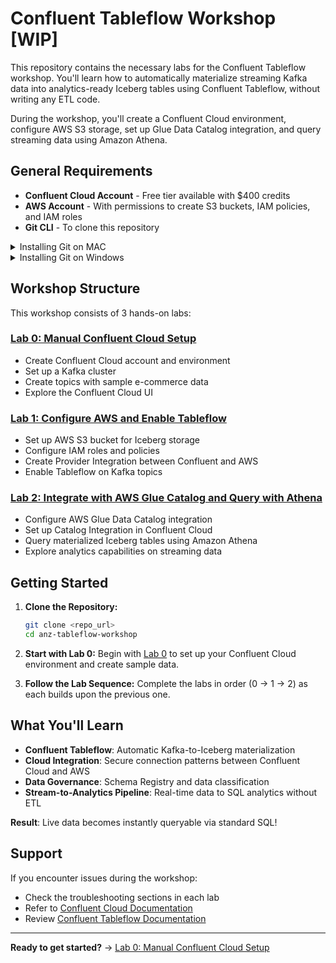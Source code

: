 # Confluent Tableflow Workshop [WIP]

This repository contains the necessary labs for the Confluent Tableflow workshop. You'll learn how to automatically materialize streaming Kafka data into analytics-ready Iceberg tables using Confluent Tableflow, without writing any ETL code.

During the workshop, you'll create a Confluent Cloud environment, configure AWS S3 storage, set up Glue Data Catalog integration, and query streaming data using Amazon Athena.

## General Requirements

* **Confluent Cloud Account** - Free tier available with $400 credits
* **AWS Account** - With permissions to create S3 buckets, IAM policies, and IAM roles
* **Git CLI** - To clone this repository

<details>
<summary>Installing Git on MAC</summary>

Install `git` by running:

```bash
brew install git
```

</details>

<details>
<summary>Installing Git on Windows</summary>

Install `git` by running:

```powershell
winget install --id Git.Git -e
```
</details> 

## Workshop Structure

This workshop consists of 3 hands-on labs:

### [Lab 0: Manual Confluent Cloud Setup](./tableflow-labs/lab0.md)
- Create Confluent Cloud account and environment
- Set up a Kafka cluster  
- Create topics with sample e-commerce data
- Explore the Confluent Cloud UI

### [Lab 1: Configure AWS and Enable Tableflow](./tableflow-labs/lab1.md)
- Set up AWS S3 bucket for Iceberg storage
- Configure IAM roles and policies
- Create Provider Integration between Confluent and AWS
- Enable Tableflow on Kafka topics

### [Lab 2: Integrate with AWS Glue Catalog and Query with Athena](./tableflow-labs/lab2.md)
- Configure AWS Glue Data Catalog integration
- Set up Catalog Integration in Confluent Cloud
- Query materialized Iceberg tables using Amazon Athena
- Explore analytics capabilities on streaming data

## Getting Started

1. **Clone the Repository:**
   ```bash
   git clone <repo_url>
   cd anz-tableflow-workshop
   ```

2. **Start with Lab 0:**
   Begin with [Lab 0](tableflow-labs/lab0.md) to set up your Confluent Cloud environment and create sample data.

3. **Follow the Lab Sequence:**
   Complete the labs in order (0 → 1 → 2) as each builds upon the previous one.

## What You'll Learn

- **Confluent Tableflow**: Automatic Kafka-to-Iceberg materialization
- **Cloud Integration**: Secure connection patterns between Confluent Cloud and AWS
- **Data Governance**: Schema Registry and data classification
- **Stream-to-Analytics Pipeline**: Real-time data to SQL analytics without ETL

**Result**: Live data becomes instantly queryable via standard SQL!

## Support

If you encounter issues during the workshop:
- Check the troubleshooting sections in each lab
- Refer to [Confluent Cloud Documentation](https://docs.confluent.io/cloud/current/overview.html)
- Review [Confluent Tableflow Documentation](https://docs.confluent.io/cloud/current/topics/tableflow/overview.html)

---

**Ready to get started?** → [Lab 0: Manual Confluent Cloud Setup](./lab0.md)
